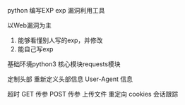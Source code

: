 python 编写EXP
  exp 漏洞利用工具

以Web漏洞为主
1. 能够看懂别人写的exp，并修改
2. 能自己写exp

基础环境python3
核心模块requests模块

定制头部
  重新定义头部信息 User-Agent 信息

超时
GET 传参
POST 传参
上传文件
重定向
cookies
会话跟踪